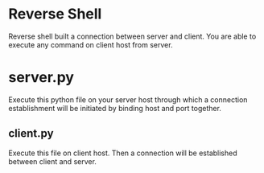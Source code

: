 # Reverse Shell

Reverse shell built a connection between server and client. You are able to execute any command on client host from server.

# server.py

Execute this python file on your server host through which a connection establishment will be initiated by binding host and port together.

## client.py

Execute this file on client host. Then a connection will be established between client and server. 
